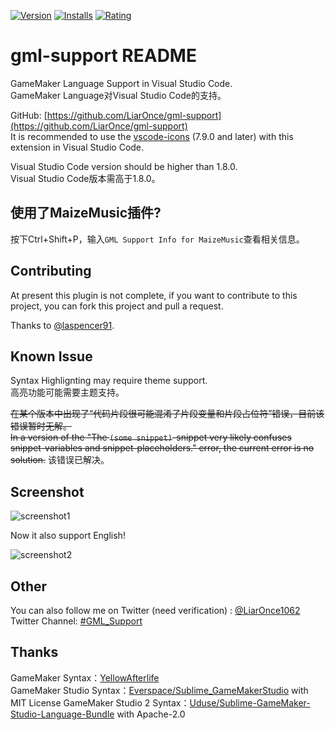 [![Version](https://vsmarketplacebadge.apphb.com/version/liaronce.gml-support.svg)](https://marketplace.visualstudio.com/items?itemName=liaronce.gml-support)
[![Installs](https://vsmarketplacebadge.apphb.com/installs-short/liaronce.gml-support.svg)](https://marketplace.visualstudio.com/items?itemName=liaronce.gml-support)
[![Rating](https://vsmarketplacebadge.apphb.com/rating/liaronce.gml-support.svg)](https://marketplace.visualstudio.com/items?itemName=liaronce.gml-support)

# gml-support README

GameMaker Language Support in Visual Studio Code.  
GameMaker Language对Visual Studio Code的支持。  

GitHub: [https://github.com/LiarOnce/gml-support](https://github.com/LiarOnce/gml-support)  
It is recommended to use the [vscode-icons](https://github.com/vscode-icons/vscode-icons) (7.9.0 and later) with this extension in Visual Studio Code.  

Visual Studio Code version should be higher than 1.8.0.    
Visual Studio Code版本需高于1.8.0。  

## 使用了MaizeMusic插件?

按下Ctrl+Shift+P，输入`GML Support Info for MaizeMusic`查看相关信息。

## Contributing

At present this plugin is not complete, if you want to contribute to this project, you can fork this project and pull a request.

Thanks to [@laspencer91](https://github.com/laspencer91).

## Known Issue

Syntax Highlignting may require theme support.  
高亮功能可能需要主题支持。

~~在某个版本中出现了“代码片段很可能混淆了片段变量和片段占位符”错误，目前该错误暂时无解。  
In a version of the "The `(some snippet)`-snippet very likely confuses snippet-variables and snippet-placeholders." error, the current error is no solution.~~
该错误已解决。

## Screenshot

![screenshot1](https://ooo.0o0.ooo/2017/05/29/592bb111b28f4.gif)

Now it also support English!

![screenshot2](https://ooo.0o0.ooo/2017/05/29/592bb10e83c41.gif)

## Other

You can also follow me on Twitter (need verification) : [@LiarOnce1062](https://twitter.com/LiarOnce1062)  
Twitter Channel: [#GML_Support](https://twitter.com/hashtag/GML_Support)

## Thanks

GameMaker Syntax：[YellowAfterlife](https://yal.cc/notepad-syntax-highlighting-for-gamemaker-81/)  
GameMaker Studio Syntax：[Everspace/Sublime_GameMakerStudio](https://github.com/Everspace/Sublime_GameMakerStudio)  with MIT License
GameMaker Studio 2 Syntax：[Uduse/Sublime-GameMaker-Studio-Language-Bundle](https://github.com/Uduse/Sublime-GameMaker-Studio-Language-Bundle)  with Apache-2.0
